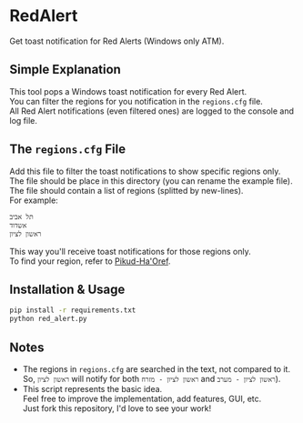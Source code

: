 # RedAlert
Get toast notification for Red Alerts (Windows only ATM).

## Simple Explanation
This tool pops a Windows toast notification for every Red Alert.  
You can filter the regions for you notification in the `regions.cfg` file.  
All Red Alert notifications (even filtered ones) are logged to the console and log file.  

## The `regions.cfg` File
Add this file to filter the toast notifications to show specific regions only.  
The file should be place in this directory (you can rename the example file).  
The file should contain a list of regions (splitted by new-lines).  
For example:
```
תל אביב
אשדוד
ראשון לציון
```
This way you'll receive toast notifications for those regions only.  
To find your region, refer to [Pikud-Ha'Oref](https://www.oref.org.il/).

## Installation & Usage
```sh
pip install -r requirements.txt
python red_alert.py
```

## Notes
* The regions in `regions.cfg` are searched in the text, not compared to it.  
So, `ראשון לציון` will notify for both `ראשון לציון - מזרח` and `ראשון לציון - מערב`).  
* This script represents the basic idea.  
Feel free to improve the implementation, add features, GUI, etc.  
Just fork this repository, I'd love to see your work!
